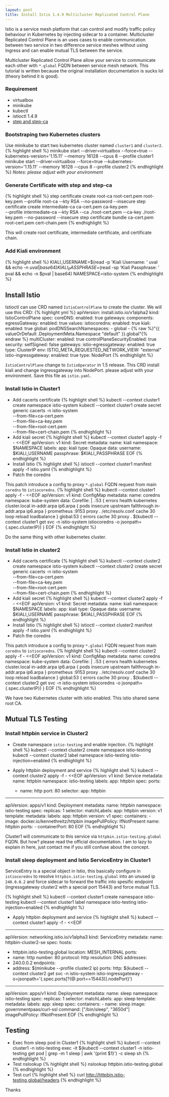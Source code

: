 ```yaml
---
layout: post
title: Install Istio 1.4.9 Multicluster Replicated Control Plane
---
```


Istio is a service mesh platform that can control and modify traffic policy behaviour in Kubernetes by injecting sidecar to a container. Multicluster Replicated Control Plane is an uses cases to enable communication between two service in two difference service meshes without using Ingress and can enable mutual TLS between the service.

Multicluster Replicated Control Plane allow your service to communicate each other with `*.global` FQDN between service mesh network. This tutorial is written because the original installation documentation is sucks lol (theory behind it is good).

### Requirement
- virtualbox
- minikube
- kubectl
- istioctl 1.4.9
- [step and step-ca](https://smallstep.com/docs/getting-started/#1-installing-step-and-step-ca)

### Bootstraping two Kubernetes clusters

Use minikube to start two kubernetes cluster named `cluster1` and `cluster2`.
{% highlight shell %}
minikube start --driver=virtualbox --force=true --kubernetes-version='1.15.11' --memory 16128 --cpus 8 --profile cluster1
minikube start --driver=virtualbox --force=true --kubernetes-version='1.15.11' --memory 16128 --cpus 8 --profile cluster2
{% endhighlight %}
*Notes: please adjust with your environment*

### Generate Certificate with step and step-ca
{% highlight shell %}
step certificate create root-ca root-cert.pem root-key.pem --profile root-ca --kty RSA --no-password --insecure
step certificate create intermediate-ca ca-cert.pem ca-key.pem \
  --profile intermediate-ca --kty RSA --ca ./root-cert.pem --ca-key ./root-key.pem --no-password --insecure
step certificate bundle ca-cert.pem root-cert.pem cert-chain.pem
{% endhighlight %}

This will create root certificate, intermediate certificate, and certificate chain.

### Add Kiali environment
{% highlight shell %}
KIALI_USERNAME=$(read -p 'Kiali Username: ' uval && echo -n $uval | base64)
KIALI_PASSPHRASE=$(read -sp 'Kiali Passphrase: ' pval && echo -n $pval | base64)
NAMESPACE=istio-system
{% endhighlight %}

## Install Istio

Istioctl can use CRD named `IstioControlPlane` to create the cluster. We will use this CRD:
{% highlight yml %}
apiVersion: install.istio.io/v1alpha2
kind: IstioControlPlane
spec:
  coreDNS:
    enabled: true
  gateways:
    components:
      egressGateway:
          enabled: true
  values:
    istiocoredns:
      enabled: true
    kiali:
      enabled: true
    global:
      podDNSSearchNamespaces:
      - global
      - {% raw  %}"{{ valueOrDefault .DeploymentMeta.Namespace \"default\" }}.global"{% endraw %}
      multiCluster:
        enabled: true
      controlPlaneSecurityEnabled: true
    security:
      selfSigned: false
    gateways:
      istio-egressgateway:
        enabled: true
        type: ClusterIP
        env:
          ISTIO_META_REQUESTED_NETWORK_VIEW: "external"
      istio-ingressgateway:
        enabled: true
        type: NodePort
{% endhighlight %}

`IstioControlPlane` change to `IstioOperator` in 1.5 release. This CRD install kiali and change ingressgateway into NodePort. please adjust with your environment. Save this file as `istio.yaml`.

### Install Istio in Cluster1

- Add cacerts certificate
{% highlight shell %}
kubectl --context cluster1 create namespace istio-system
kubectl --context cluster1 create secret generic cacerts -n istio-system \
    --from-file=ca-cert.pem \
    --from-file=ca-key.pem \
    --from-file=root-cert.pem \
    --from-file=cert-chain.pem
{% endhighlight %}
- Add kiali secret
{% highlight shell %}
kubectl --context cluster1 apply -f - <<EOF
apiVersion: v1
kind: Secret
metadata:
  name: kiali
  namespace: $NAMESPACE
  labels:
    app: kiali
type: Opaque
data:
  username: $KIALI_USERNAME
  passphrase: $KIALI_PASSPHRASE
EOF
{% endhighlight %}
- Install Istio
{% highlight shell %}
istioctl --context cluster1 manifest apply -f istio.yaml
{% endhighlight %}
- Patch the coredns

This patch introduce a config to proxy `*.global` FQDN request from main `coredns` to `istiocoredns`.
{% highlight shell %}
kubectl --context cluster1 apply -f - <<EOF
apiVersion: v1
kind: ConfigMap
metadata:
  name: coredns
  namespace: kube-system
data:
  Corefile: |
    .:53 {
        errors
        health
        kubernetes cluster.local in-addr.arpa ip6.arpa {
           pods insecure
           upstream
           fallthrough in-addr.arpa ip6.arpa
        }
        prometheus :9153
        proxy . /etc/resolv.conf
        cache 30
        loop
        reload
        loadbalance
    }
    global:53 {
        errors
        cache 30
        proxy . $(kubectl --context cluster1 get svc -n istio-system istiocoredns -o jsonpath={.spec.clusterIP})
    }
EOF
{% endhighlight %}

Do the same thing with other kubernetes cluster.

### Install Istio in cluster2

- Add cacerts certificate
{% highlight shell %}
kubectl --context cluster2 create namespace istio-system
kubectl --context cluster2 create secret generic cacerts -n istio-system \
    --from-file=ca-cert.pem \
    --from-file=ca-key.pem \
    --from-file=root-cert.pem \
    --from-file=cert-chain.pem
{% endhighlight %}
- Add kiali secret
{% highlight shell %}
kubectl --context cluster2 apply -f - <<EOF
apiVersion: v1
kind: Secret
metadata:
  name: kiali
  namespace: $NAMESPACE
  labels:
    app: kiali
type: Opaque
data:
  username: $KIALI_USERNAME
  passphrase: $KIALI_PASSPHRASE
EOF
{% endhighlight %}
- Install Istio
{% highlight shell %}
istioctl --context cluster2 manifest apply -f istio.yaml
{% endhighlight %}
- Patch the coredns

This patch introduce a config to proxy `*.global` FQDN request from main `coredns` to `istiocoredns`.
{% highlight shell %}
kubectl --context cluster2 apply -f - <<EOF
apiVersion: v1
kind: ConfigMap
metadata:
  name: coredns
  namespace: kube-system
data:
  Corefile: |
    .:53 {
        errors
        health
        kubernetes cluster.local in-addr.arpa ip6.arpa {
           pods insecure
           upstream
           fallthrough in-addr.arpa ip6.arpa
        }
        prometheus :9153
        proxy . /etc/resolv.conf
        cache 30
        loop
        reload
        loadbalance
    }
    global:53 {
        errors
        cache 30
        proxy . $(kubectl --context cluster2 get svc -n istio-system istiocoredns -o jsonpath={.spec.clusterIP})
    }
EOF
{% endhighlight %}

We have two Kubernetes cluster with istio enabled. This istio shared same root CA.

## Mutual TLS Testing

### Install httpbin service in Cluster2

- Create namespace `istio-testing` and enable injection.
{% highlight shell %}
kubectl --context cluster2 create namespace istio-testing
kubectl --context cluster2 label namespace istio-testing istio-injection=enabled
{% endhighlight %}

- Apply httpbin deployment and service
{% highlight shell %}
kubectl --context cluster2 apply -f - <<EOF
apiVersion: v1
kind: Service
metadata:
  name: httpbin
  namespace: istio-testing
  labels:
    app: httpbin
spec:
  ports:
  - name: http
    port: 80
  selector:
    app: httpbin
---
apiVersion: apps/v1
kind: Deployment
metadata:
  name: httpbin
  namespace: istio-testing
spec:
  replicas: 1
  selector:
    matchLabels:
      app: httpbin
      version: v1
  template:
    metadata:
      labels:
        app: httpbin
        version: v1
    spec:
      containers:
      - image: docker.io/kennethreitz/httpbin
        imagePullPolicy: IfNotPresent
        name: httpbin
        ports:
        - containerPort: 80
EOF
{% endhighlight %}

Cluster1 will communicate to this service via `httpbin.istio-testing.global` FQDN. But how? please read the official documentation. I am to lazy to explain in here, just contact me if you still confuse about the concept.

### Install sleep deployment and Istio ServiceEntry in Cluster1

ServiceEntry is a special object in Istio, this basically configure in `istiocoredns` to resolve `httpbin.istio-testing.global` into an unused ip `240.0.0.2` and force sidecar to forward the traffic into spesific endpoint (ingressgateway cluster2 with a special port 15443) and force mutual TLS.

{% highlight shell %}
kubectl --context cluster1 create namespace istio-testing
kubectl --context cluster1 label namespace istio-testing istio-injection=enabled
{% endhighlight %}

- Apply httpbin deployment and service
{% highlight shell %}
kubectl --context cluster1 apply -f - <<EOF
---
apiVersion: networking.istio.io/v1alpha3
kind: ServiceEntry
metadata:
  name: httpbin-cluster2-se
spec:
  hosts:
  - httpbin.istio-testing.global
  location: MESH_INTERNAL
  ports:
  - name: http
    number: 80
    protocol: http
  resolution: DNS
  addresses:
  - 240.0.0.2
  endpoints:
  - address: $(minikube --profile cluster2 ip)
    ports:
      http: $(kubectl --context cluster2 get svc -n istio-system istio-ingressgateway -o=jsonpath='{.spec.ports[?(@.port==15443)].nodePort}')
---
apiVersion: apps/v1
kind: Deployment
metadata:
  name: sleep
  namespace: istio-testing
spec:
  replicas: 1
  selector:
    matchLabels:
      app: sleep
  template:
    metadata:
      labels:
        app: sleep
    spec:
      containers:
      - name: sleep
        image: governmentpaas/curl-ssl
        command: ["/bin/sleep", "3650d"]
        imagePullPolicy: IfNotPresent
EOF
{% endhighlight %}

## Testing
- Exec from sleep pod in Cluster1
{% highlight shell %}
kubectl --context cluster1 -n istio-testing exec -it $(kubectl --context cluster1 -n istio-testing get pod | grep -m 1 sleep | awk '{print $1}') -c sleep sh
{% endhighlight %}
- Test nslookup
{% highlight shell %}
nslookup httpbin.istio-testing.global
{% endhighlight %}
- Test curl
{% highlight shell %}
curl http://httpbin.istio-testing.global/headers
{% endhighlight %}

Thanks
